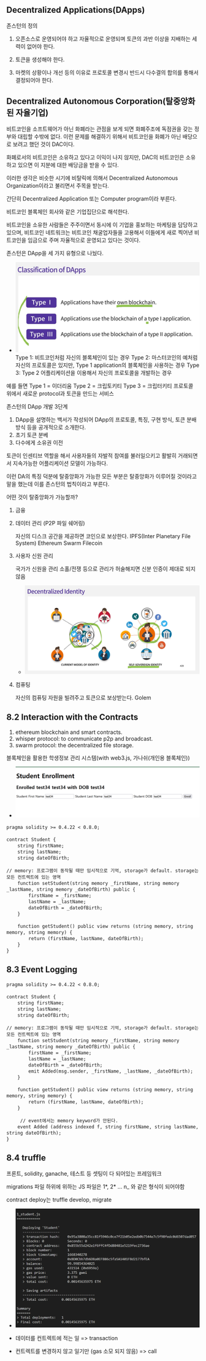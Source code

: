 ## Decentralized Applications(DApps)

존스턴의 정의

1. 오픈소스로 운영되어야 하고 자율적으로 운영되며 토큰의 과반 이상을 지배하는 세력이 없어야 한다.

2. 토큰을 생성해야 한다.

3. 마켓의 상황이나 개선 등의 이유로 프로토콜 변경시 반드시 다수결의 합의를 통해서 결정되어야 한다.

## Decentralized Autonomous Corporation(탈중앙화된 자율기업)

비트코인을 소프트웨어가 아닌 화폐라는 관점을 보게 되면 화폐주조에 독점권을 갖는 정부와 대립할 수밖에 없다. 이런 문제를 해결하기 위해서 비트코인을 화폐가 아닌 배당으로 보려고 했던 것이 DAC이다.

화폐로서의 비트코인은 소유하고 있다고 이익이 나지 않지만,
DAC의 비트코인은 소유하고 있으면 이 지분에 대한 배당금을 받을 수 있다.

이러한 생각은 비슷한 시기에 비탈릭에 의해서 Decentralized Autonomous Organization이라고 불리면서 주목을 받는다.

간단히 Decentralized Application 또는 Computer program이라 부른다.

비트코인 블록체인 회사와 같은 기업집단으로 해석한다.

비트코인을 소유한 사람들은 주주이면서 동시에 이 기업을 홍보하는 마케팅을 담당하고 있으며, 비트코인 네트워크는 비트코인 채굴업자들을 고용해서 이들에게 새로 찍어낸 비트코인을 임금으로 주며 자율적으로 운영되고 있다는 것이다.

존스턴은 DApp을 세 가지 유형으로 나눴다.

- ![1](./8.1.1.png)
  Type 1: 비트코인처럼 자신의 블록체인이 있는 경우
  Type 2: 마스터코인의 예처럼 자신의 프로토콜은 있지만, Type 1 application의 블록체인을 사용하는 경우
  Type 3: Type 2 어플리케이션을 이용해서 자신의 프로토콜을 개발하는 경우

예를 들면
Type 1 = 이더리움
Type 2 = 크립토키티
Type 3 = 크립터키티 프로토콜 위에서 새로운 protocol과 토큰을 만드는 서비스

존스턴의 DApp 개발 3단계

1. DApp을 설명하는 백서가 작성되어 DApp의 프로토콜, 특징, 구현 방식, 토큰 분배 방식 등을 공개적으로 소개한다.
2. 초기 토큰 분베
3. 다수에게 소유권 이전

토큰이 인센티브 역할을 해서 사용자들의 자발적 참여를 불러일으키고 활발히 거래되면서 지속가능한 어플리케이션 모델이 가능하다.

이런 DA의 특징 덕분에 탈중앙화가 가능한 모든 부분은 탈중앙화가 이루어질 것이라고 말을 했는데 이를 존스턴의 법칙이라고 부른다.

어떤 것이 탈중앙화가 가능할까?

1. 금융
2. 데이터 관리 (P2P 파일 쉐어링)

   자신의 디스크 공간을 제공하면 코인으로 보상한다.
   IPFS(Inter Planetary File System)
   Ethereum Swarm
   Filecoin

3. 사용자 신원 관리

   국가가 신원을 관리 소홀/전쟁 등으로 관리가 허술해지면 신분 인증이 제대로 되지 않음

   - ![1](./8.1.2.png)

4. 컴퓨팅

   자신의 컴퓨팅 자원을 빌려주고 토큰으로 보상받는다.
   Golem

## 8.2 Interaction with the Contracts

1. ethereum blockchain and smart contracts.
2. whisper protocol: to communicate p2p and broadcast.
3. swarm protocol: the decentralized file storage.

블록체인을 활용한 학생정보 관리 시스템(with web3.js, 가나쉬(개인용 블록체인))

- ![1](./8.2.png)

```solidity
pragma solidity >= 0.4.22 < 0.8.0;

contract Student {
    string firstName;
    string lastName;
    string dateOfBirth;

// memory: 프로그램이 동작될 때만 임시적으로 기억, storage가 default. storage는 모든 컨트렉트에 있는 영역
    function setStudent(string memory _firstName, string memory _lastName, string memory _dateOfBirth) public {
        firstName = _firstName;
        lastName = _lastName;
        dateOfBirth = _dateOfBirth;
    }

    function getStudent() public view returns (string memory, string memory, string memory) {
        return (firstName, lastName, dateOfBirth);
    }
}
```

## 8.3 Event Logging

```sol
pragma solidity >= 0.4.22 < 0.8.0;

contract Student {
    string firstName;
    string lastName;
    string dateOfBirth;

// memory: 프로그램이 동작될 때만 임시적으로 기억, storage가 default. storage는 모든 컨트렉트에 있는 영역
    function setStudent(string memory _firstName, string memory _lastName, string memory _dateOfBirth) public {
        firstName = _firstName;
        lastName = _lastName;
        dateOfBirth = _dateOfBirth;
        emit Added(msg.sender, _firstName, _lastName, _dateOfBirth);
    }

    function getStudent() public view returns (string memory, string memory, string memory) {
        return (firstName, lastName, dateOfBirth);
    }

     // event에서는 memory keyword가 안된다.
    event Added (address indexed f, string firstName, string lastName, string dateOfBirth);
}
```

## 8.4 truffle

프론트, solidity, ganache, 테스트 등 셋팅이 다 되어있는 프레임워크

migrations 파일 하위에 위하는 JS 파일은 1*, 2* ... n\_ 와 같은 형식이 되어야함

contract deploy는 truffle develop, migrate

- ![1](./8.4.1.png)

- 데이터를 컨트렉트에 적는 일 => transaction
- 컨트렉트를 변경하지 않고 일기만 (gas 소모 되지 않음) => call
